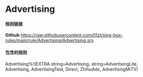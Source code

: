 # Advertising

#### 规则链接


**Github**
https://raw.githubusercontent.com/ll1zt/sing-box-rules/main/rule/Advertising/Advertising.srs


#### 包含的规则
Advertising%!(EXTRA string=Advertising, string=AdvertisingLite, Advertising, AdvertisingTest, Direct, ZhihuAds, AdvertisingMiTV)